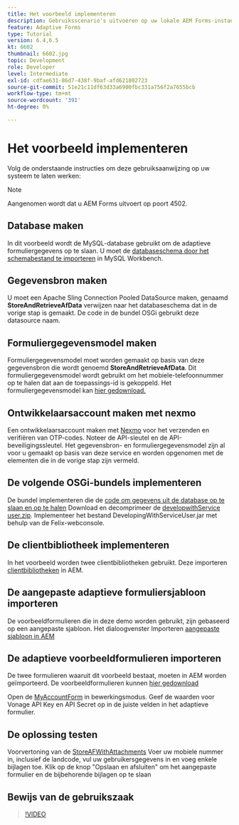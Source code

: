 ```yaml
---
title: Het voorbeeld implementeren
description: Gebruiksscenario's uitvoeren op uw lokale AEM Forms-instantie
feature: Adaptive Forms
type: Tutorial
version: 6.4,6.5
kt: 6602
thumbnail: 6602.jpg
topic: Development
role: Developer
level: Intermediate
exl-id: cdfae631-86d7-438f-9baf-afd621802723
source-git-commit: 51e21c11df63d33a6900fbc331a756f2a7655bcb
workflow-type: tm+mt
source-wordcount: '391'
ht-degree: 0%

---
```


# Het voorbeeld implementeren

Volg de onderstaande instructies om deze gebruiksaanwijzing op uw systeem te laten werken:

>[!NOTE]
>Aangenomen wordt dat u AEM Forms uitvoert op poort 4502.


## Database maken

In dit voorbeeld wordt de MySQL-database gebruikt om de adaptieve formuliergegevens op te slaan. U moet de [databaseschema door het schemabestand te importeren](assets/data-base-schema.sql) in MySQL Workbench.

## Gegevensbron maken

U moet een Apache Sling Connection Pooled DataSource maken, genaamd **StoreAndRetrieveAfData** verwijzen naar het databaseschema dat in de vorige stap is gemaakt. De code in de bundel OSGi gebruikt deze datasource naam.

## Formuliergegevensmodel maken

Formuliergegevensmodel moet worden gemaakt op basis van deze gegevensbron die wordt genoemd **StoreAndRetrieveAfData**. Dit formuliergegevensmodel wordt gebruikt om het mobiele-telefoonnummer op te halen dat aan de toepassings-id is gekoppeld. Het formuliergegevensmodel kan [hier gedownload.](assets/2-Factor-Authentication-DataSource-and-FDM.zip)

## Ontwikkelaarsaccount maken met nexmo

Een ontwikkelaarsaccount maken met [Nexmo](https://dashboard.nexmo.com/) voor het verzenden en verifiëren van OTP-codes. Noteer de API-sleutel en de API-beveiligingssleutel. Het gegevensbron- en formuliergegevensmodel zijn al voor u gemaakt op basis van deze service en worden opgenomen met de elementen die in de vorige stap zijn vermeld.

## De volgende OSGi-bundels implementeren

De bundel implementeren die de [code om gegevens uit de database op te slaan en op te halen](assets/SaveAndResume.core-1.0.0-SNAPSHOT.jar)
Download en decomprimeer de [developwithService user.zip](https://experienceleague.adobe.com/docs/experience-manager-learn/assets/developingwithserviceuser.zip).
Implementeer het bestand DevelopingWithServiceUser.jar met behulp van de Felix-webconsole.

## De clientbibliotheek implementeren

In het voorbeeld worden twee clientbibliotheken gebruikt. Deze importeren [clientbibliotheken](assets/store-af-with-attachments-client-lib.zip) in AEM.

## De aangepaste adaptieve formuliersjabloon importeren

De voorbeeldformulieren die in deze demo worden gebruikt, zijn gebaseerd op een aangepaste sjabloon. Het dialoogvenster Importeren [aangepaste sjabloon in AEM](assets/custom-template-with-page-component.zip)

## De adaptieve voorbeeldformulieren importeren

De twee formulieren waaruit dit voorbeeld bestaat, moeten in AEM worden geïmporteerd. De voorbeeldformulieren kunnen [hier gedownload](assets/sample-forms.zip)

Open de [MyAccountForm](http://localhost:4502/editor.html/content/forms/af/myaccountform.html) in bewerkingsmodus. Geef de waarden voor Vonage API Key en API Secret op in de juiste velden in het adaptieve formulier.

## De oplossing testen

Voorvertoning van de [StoreAFWithAttachments](http://localhost:4502/content/dam/formsanddocuments/storeafwithattachments/jcr:content?wcmmode=disabled)
Voer uw mobiele nummer in, inclusief de landcode, vul uw gebruikersgegevens in en voeg enkele bijlagen toe. Klik op de knop &quot;Opslaan en afsluiten&quot; om het aangepaste formulier en de bijbehorende bijlagen op te slaan


## Bewijs van de gebruikszaak

>[!VIDEO](https://video.tv.adobe.com/v/327122?quality=12&learn=on)
